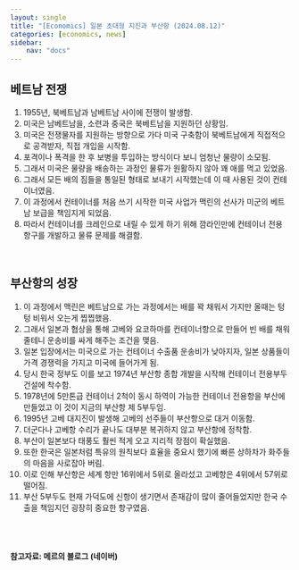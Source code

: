 ```yaml
---
layout: single
title: "[Economics] 일본 초대형 지진과 부산항 (2024.08.12)"
categories: [economics, news]
sidebar:
    nav: "docs"
---
```


## 베트남 전쟁
1. 1955년, 북베트남과 남베트남 사이에 전쟁이 발생함.
1. 미국은 남베트남을, 소련과 중국은 북베트남을 지원하던 상황임.
1. 미국은 전쟁물자를 지원하는 방향으로 가다 미국 구축함이 북베트남에게 직접적으로 공격받자, 직접 개입을 시작함.
1. 포격이나 폭격을 한 후 보병을 투입하는 방식이다 보니 엄청난 물량이 소모됨.
1. 그래서 미국은 물량을 배송하는 과정인 물류가 원활하지 않아 꽤 애를 먹고 있었음.
1. 그래서 모든 배의 짐들을 통일된 형태로 보내기 시작했는데 이 때 사용된 것이 컨테이너였음.
1. 이 과정에서 컨테이너를 처음 쓰기 시작한 미국 사업가 맥린의 선사가 미군의 베트남 보급을 책임지게 되었음.
1. 따라서 컨테이너를 크레인으로 내릴 수 있게 하기 위해 깜라인만에 컨테이너 전용 항구를 개발하고 물류 문제를 해결함.

<br/>

## 부산항의 성장
1. 이 과정에서 맥린은 베트남으로 가는 과정에서는 배를 꽉 채워서 가지만 올때는 텅텅 비워서 오는게 찝찝했음.
1. 그래서 일본과 협상을 통해 고베와 요코하마를 컨테이너항으로 만들어 빈 배를 채워줄테니 운송비를 싸게 해주는 조건을 맺음.
1. 일본 입장에서는 미국으로 가는 컨테이너 수출품 운송비가 낮아지자, 일본 상품들이 가격 경쟁력을 가지고 미국에 들어가게 됨.
1. 당시 한국 정부도 이를 보고 1974년 부산항 종합 개발을 시작해 컨테이너 전용부두 건설에 착수함.
1. 1978년에 5만톤급 컨테이너 2척이 동시 하역이 가능한 컨테이너 전용항을 부산에 만들었고 이 것이 지금의 부산항 제 5부두임.
1. 1995년 고베 대지진이 발생해 고베의 선주들이 부산항으로 대거 이동함.
1. 더군다나 고베항 수리가 끝나도 대부분 복귀하지 않고 부산항에 정착함.
1. 부산이 일본보다 태풍도 훨씬 적게 오고 지리적 장점이 확실했음.
1. 또한 한국은 일본처럼 특유의 원칙보다 효율을 중요시 했기에 빠른 상하차가 화주들의 마음을 사로잡아 버림.
1. 이로 인해 부산항은 세계 항만 16위에서 5위로 올라섰고 고베항은 4위에서 57위로 떨어짐.
1. 부산 5부두도 현재 가덕도에 신항이 생기면서 존재감이 많이 줄어들었지만 한국 수출을 책임지던 굉장히 중요한 항구였음.

<br/>
<br/>

#### 참고자료: 메르의 블로그 (네이버) 